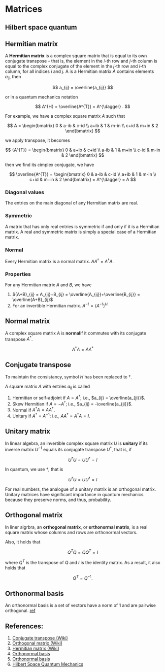 # Matrices

## Hilbert space quantum 



## Hermitian matrix

A **Hermitian matrix** is a complex square matrix that is equal to its own conjugate transpose - that is, the element in the $i$-th row and $j$-th column is equal to the complex conjugate of the element in the $j$-th row and $i$-th column, for all indices $i$ and $j$. A is a Hermitian matrix $A$ contains elements $a_{ij}$, then 

$$
a_{ij} = \overline{a_{ij}}
$$

or in a quantum mechanics notation

$$
A^{H} = \overline{A^{T}} = A^{\dagger} .
$$

For example, we have a complex square matrix $A$ such that

$$
A = 
\begin{bmatrix}
0 & a-ib & c-id \\
a+ib & 1 & m-in \\
c+id & m+in & 2
\end{bmatrix}
$$

we apply transpose, it becomes

$$
{A^{T}} =
\begin{bmatrix}
0 & a+ib & c+id \\
a-ib & 1 & m+in \\
c-id & m-in & 2
\end{bmatrix} 
$$

then we find its cimplex conjugate, we have 

$$
\overline{A^{T}} =
\begin{bmatrix}
0 & a-ib & c-id \\
a+ib & 1 & m-in \\
c+id & m+in & 2
\end{bmatrix} 
= A^{\dagger} = A
$$

### Diagonal values 
The entries on the main diagonal of any Hermitian matrix are real.

### Symmetric 
A matrix that has only real entries is symmetric if and only if it is a Hermitian matrix. A real and symmetric matrix is simply a special case of a Hermitian matrix.

### Normal 
Every Hermitian matrix is a normal matrix. $AA^{\dagger} = A^{\dagger}A$.

### Properties
For any Hermitian matrix $A$ and $B$, we have 

1. $(A+B)_{ij} = A_{ij}+B_{ij} = \overline{A_{ij}}+\overline{B_{ij}} = \overline{A+B}_{ij}$ 
2. For an invertible Hermitian matrix. $A^{-1} = (A^{-1})^{H}$


## Normal matrix 
A complex square matrix $A$ is **normal**if it commutes with its conjugate transpose $A^{*}$. 

$$
A^{*}A = AA^{*}
$$

## Conjugate transpose

To maintain the consistancy, symbol $H$ has been replaced to $\dagger$.

A square matrix $A$ with entries $a_{ij}$ is called 

1. Hermitian or self-adjoint if $A = A^{\dagger}$; i.e., $a_{ij} = \overline{a_{ji}}$.
2. Skew Hermitian if $A = -A^{\dagger}$; i.e., $a_{ij} = -\overline{a_{ji}}$.
3. Normal if $A^{\dagger}A = AA^{\dagger}$.
4. Unitary if $A^{\dagger} = A^{-1}$; i.e., $AA^{\dagger} = A^{\dagger}A = I$.

## Unitary matrix 

In linear algebra, an invertible complex square matrix $U$ is **unitary** if its inverse matrix $U^{-1}$ equals its conjugate transpose $U^{*}$, that is, if 

$$
U^{*}U = UU^{*} = I
$$

In quantum, we use $\dagger$, that is

$$
U^{\dagger}U = UU^{\dagger} = I
$$

For real numbers, the analogue of a unitary matrix is an orthogonal matrix. Unitary matrices have significant importance in quantum mechanics because they preserve norms, and thus, probability.

## Orthogonal matrix
 
In liner algrbra, an **orthogonal matrix**, or **orthonormal matrix**, is a real square matrix whose columns and rows are orthonormal vectors.

Also, it holds that 

$$
Q^{T}Q = QQ^{T} = I
$$

where $Q^{T}$ is the transpose of $Q$ and $I$ is the identity matrix. As a result, it also holds that

$$
Q^{T} = Q^{-1}.
$$

## Orthonormal basis 
An orthonormal basis is a set of vectors have a norm of 1 and are pairwise orthogonal. [ref](matrices.md#references)

## References:
1. [Conjugate transpose (Wiki)](https://en.wikipedia.org/wiki/Conjugate_transpose)
2. [Orthogonal matrix (Wiki)](https://en.wikipedia.org/wiki/Orthogonal_matrix)
3. [Hermitian matrix (Wiki)](https://en.wikipedia.org/wiki/Hermitian_matrix)
4. [Orthonormal basis](https://www.sciencedirect.com/topics/mathematics/orthonormal-basis#:~:text=A%20basis%20is%20orthonormal%20if,product%20spaces%20to%20orthonormal%20bases.)
5. [Orthonormal basis](https://en.wikipedia.org/wiki/Orthonormal_basis)
6. [Hilbert Space Quantum Mechanics](https://quantum.phys.cmu.edu/QCQI/qitd114.pdf)